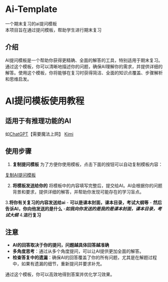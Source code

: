 # Ai-Template
一个期末复习的ai提问模板<br>
本项目旨在通过提问模板，帮助学生进行期末复习
## 介绍

AI提问模板是一个帮助你获得更精确、全面的解答的工具，特别适用于期末复习。通过这个模板，你可以清晰地描述你的问题，确保AI理解你的需求，并提供详细的解答。使用这个模板，你将能够在复习时获得简洁、全面的知识点覆盖、步骤解析和思维启发。
# AI提问模板使用教程


## 适用于有推理功能的AI 
 如[ChatGPT](https://chatgpt.com/)【需要魔法上网】
   [Kimi](https://kimi.moonshot.cn/)
## 使用步骤

1. **复制提问模板**
   为了方便你使用模板，点击下面的按钮可以自动复制模板内容：

[复制AI提问模板](https://github.com/BingXuanTian/Ai-Template/blob/main/Ai%20Exam%20Review%20Template.md)



  2. **将模板发送给你的**
将模板中的内容填写完整后，提交给AI。AI会根据你的问题背景和要求，提供详细的解答，并帮助你发现可能存在的学习盲点。
  
  3.**将你有关复习的内容发送给ai**
    - **可以是课本封面，课本目录，考试大纲等**
    -  **然后告诉AI，你向他发送的是什么**
      -***如我向你发送的是我的是课本封面，课本目录，考试大纲***
  4.**进行复习**


## 注意
- **AI的回答取决于你的提问，问题越具体回答越准确**
- **多角度思考**：通过从多个角度提问，可以让AI提供更加全面的解答。
- **检查答复中的遗漏**：确保AI的回答覆盖了你的所有问题，尤其是在解题过程中，如果有遗漏的细节，重新提问并要求补充。

通过这个模板，你可以高效地得到答案并优化学习效果。
